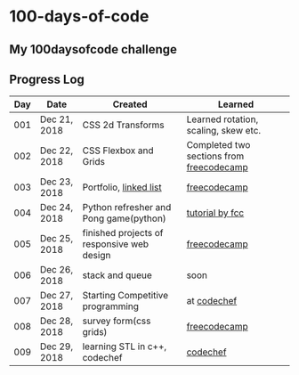 # 100-days-of-code
My 100daysofcode challenge
---
## Progress Log

| Day | Date | Created | Learned |
| --- | --- | --- | --- |
| 001 | Dec 21, 2018 | CSS 2d Transforms | Learned rotation, scaling, skew etc. |
| 002 | Dec 22, 2018 | CSS Flexbox and Grids | Completed two sections from [freecodecamp](https://learn.freecodecamp.org/) |
| 003 | Dec 23, 2018 | Portfolio, [linked list](https://github.com/sishubjoshi/dsa) | [freecodecamp](https://learn.freecodecamp.org/) |
| 004 | Dec 24, 2018 | Python refresher and Pong game(python) | [tutorial by fcc](https://www.youtube.com/watch?v=C6jJg9Zan7) |
| 005 | Dec 25, 2018 | finished projects of responsive web design | [freecodecamp](https://learn.freecodecamp.org/) |
| 006 | Dec 26, 2018 | stack and queue | soon |
| 007 | Dec 27, 2018 | Starting Competitive programming | at [codechef](https://codechef.com) |
| 008 | Dec 28, 2018 | survey form(css grids) | [freecodecamp](https://learn.freecodecamp.org/) |
| 009 | Dec 29, 2018 | learning STL in c++, codechef | [codechef](https://codechef.com) |

